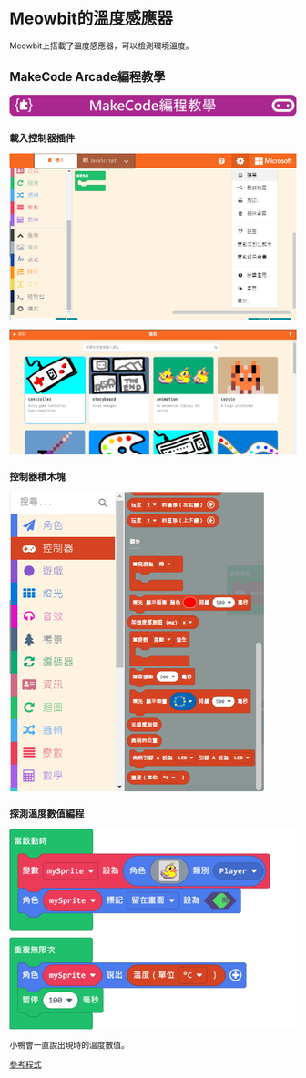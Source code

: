 # Meowbit的溫度感應器

Meowbit上搭載了溫度感應器，可以檢測環境溫度。

## MakeCode Arcade編程教學

![](../functional_module/PWmodules/images/mcbanner.png)

### 載入控制器插件

![](./images/sd5.png)

![](./images/light1.png)

### 控制器積木塊

![](./images/light2.png)

### 探測溫度數值編程

![](./images/temp1.png)

小鴨會一直說出現時的溫度數值。

[參考程式](https://makecode.com/_0RVU8sirC9hM)